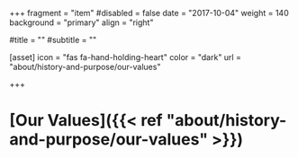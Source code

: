 +++
fragment = "item"
#disabled = false
date = "2017-10-04"
weight = 140
background = "primary"
align = "right"

#title = ""
#subtitle = ""

[asset]
  icon = "fas fa-hand-holding-heart"
  color = "dark"
  url = "about/history-and-purpose/our-values"

+++

# [Our Values]({{< ref "about/history-and-purpose/our-values" >}})

